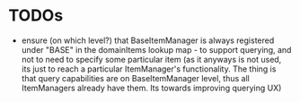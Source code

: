 # TODOs
- ensure (on which level?) that BaseItemManager is always registered under "BASE" in the domainItems lookup map - to support querying, and not to need to specify some particular item (as it anyways is not used, its just to reach a particular ItemManager's functionality. The thing is that query capabilities are on BaseItemManager level, thus all ItemManagers already have them. Its towards improving querying UX)